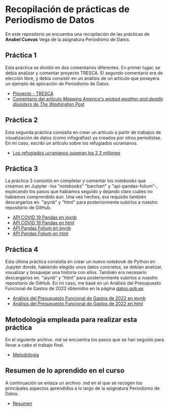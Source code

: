 # Recopilación de prácticas de Periodismo de Datos

En este repositorio se encuentra una recopilación de las prácticas de **Anabel Cuevas** Vega de la asignatura Periodismo de Datos. 

## Práctica 1

Esta práctica se dividió en dos comentarios diferentes. En primer lugar, se debía  analizar y comentar proyecto TRESCA. El segundo comentario era de elección libre, y debía consistir en un análisis de un artículo que poseyera un ejemplo de aplicación de Periodismo de Datos. 

 - [Proyecto - TRESCA](https://GitHub.com/Pontedatos/AnabelCuevas/blob/6d6ec158cd9b53b74733d93898e1a2e2eb92ca01/practica-1-tresca.md) 
- [Comentario del artículo *Mapping America's wicked weather and deadly disasters* de *The Washington Post*](https://GitHub.com/Pontedatos/AnabelCuevas/blob/6d6ec158cd9b53b74733d93898e1a2e2eb92ca01/practica-1-libre.md) 

## Práctica 2 

Esta segunda práctica consistía en crear un artículo a partir de trabajos de visualización de datos (como infografías) ya creados por otros periodistas. En mi caso, escribí un artículo sobre los refugiados ucranianos. 

- [Los refugiados ucranianos superan los 2,3 millones](https://GitHub.com/Pontedatos/AnabelCuevas/blob/643ca68d76b5e769a30d763fcf7a83990c47473c/practica-2.md)

## Práctica 3 

La práctica 3 consistió en completar y comentar los *notebooks* que creamos en Jupyter -los "notebooks" "barchart" y "api-pandas-folium"-, explicando los pasos que habíamos seguido y dejando claro cuáles no habíamos comprendido aun. Una vez hechos, era requisito también descargarlos en. "ipynb" y "html" para posteriormente subirlos a nuestro repositorio de GitHub.

- [API COVID 19 Pandas en ipynb](https://github.com/Pontedatos/AnabelCuevas/blob/643ca68d76b5e769a30d763fcf7a83990c47473c/python-api-covid19-pandas.ipynb)
- [API COVID 19 Pandas en html](https://github.com/Pontedatos/AnabelCuevas/blob/643ca68d76b5e769a30d763fcf7a83990c47473c/python-api-covid19-pandas.html)
- [API Pandas Folium en ipynb](https://github.com/Pontedatos/AnabelCuevas/blob/643ca68d76b5e769a30d763fcf7a83990c47473c/api-pandas-folium.ipynb)
- [API Pandas Folium en html](https://github.com/Pontedatos/AnabelCuevas/blob/643ca68d76b5e769a30d763fcf7a83990c47473c/api-pandas-folium.html)


## Práctica 4 

Esta última práctica consistía en crear un nuevo *notebook* de Python en Jupyter donde, habiendo elegido unos datos concretos, se debían analizar, visualizar y bosquejar una historia con ellos. También era necesario descargarlos en. "ipynb" y "html" para posteriormente subirlos a nuestro repositorio de GitHub. En mi caso, me basé en un Análisis del Presupuesto Funcional de Gastos de 2022 obtenidos en la página [datos.gob.es](https://datos.gob.es/es)

- [Análisis del Presupuesto Funcional de Gastos de 2022 en ipynb](https://github.com/Pontedatos/AnabelCuevas/blob/643ca68d76b5e769a30d763fcf7a83990c47473c/python-csv-gastos-pandas.ipynb)
- [Análisis del Presupuesto Funcional de Gastos de 2022 en html](https://github.com/Pontedatos/AnabelCuevas/blob/643ca68d76b5e769a30d763fcf7a83990c47473c/python-csv-gastos-pandas.html)

## Metodología empleada para realizar esta práctica

En el siguiente archivo .md se encuentra los pasos que se han seguido para llevar a cabo el trabajo final. 

- [Metodología]()


## Resumen de lo aprendido en el curso

A continuación se enlaza un archivo .md en el que se recogen los principales aspectos aprendidos a lo largo de la asignatura Periodismo de Datos. 

- [Resumen]()


